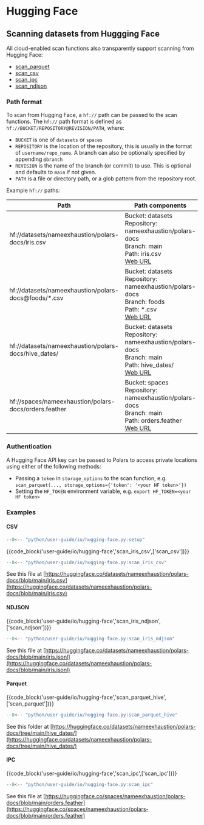 # Hugging Face

## Scanning datasets from Huggging Face

All cloud-enabled scan functions also transparently support scanning from Hugging Face:

- [scan_parquet](https://docs.pola.rs/api/python/stable/reference/api/polars.scan_parquet.html)
- [scan_csv](https://docs.pola.rs/api/python/stable/reference/api/polars.scan_csv.html)
- [scan_ipc](https://docs.pola.rs/api/python/stable/reference/api/polars.scan_ipc.html)
- [scan_ndjson](https://docs.pola.rs/api/python/stable/reference/api/polars.scan_ndjson.html)

### Path format

To scan from Hugging Face, a `hf://` path can be passed to the scan functions. The `hf://` path format is defined as `hf://BUCKET/REPOSITORY@REVISION/PATH`, where:

- `BUCKET` is one of `datasets` or `spaces`
- `REPOSITORY` is the location of the repository, this is usually in the format of `username/repo_name`. A branch can also be optionally specified by appending `@branch`
- `REVISION` is the name of the branch (or commit) to use. This is optional and defaults to `main` if not given.
- `PATH` is a file or directory path, or a glob pattern from the repository root.

Example `hf://` paths:

| Path                                                  | Path components                                                                                                                                                                                 |
| ----------------------------------------------------- | ----------------------------------------------------------------------------------------------------------------------------------------------------------------------------------------------- |
| hf://datasets/nameexhaustion/polars-docs/iris.csv     | Bucket: datasets<br>Repository: nameexhaustion/polars-docs<br>Branch: main<br>Path: iris.csv<br> [Web URL](https://huggingface.co/datasets/nameexhaustion/polars-docs/tree/main/)               |
| hf://datasets/nameexhaustion/polars-docs@foods/\*.csv | Bucket: datasets<br>Repository: nameexhaustion/polars-docs<br>Branch: foods<br>Path: \*.csv<br> [Web URL](https://huggingface.co/datasets/nameexhaustion/polars-docs/tree/foods/)               |
| hf://datasets/nameexhaustion/polars-docs/hive_dates/  | Bucket: datasets<br>Repository: nameexhaustion/polars-docs<br>Branch: main<br>Path: hive_dates/<br> [Web URL](https://huggingface.co/datasets/nameexhaustion/polars-docs/tree/main/hive_dates/) |
| hf://spaces/nameexhaustion/polars-docs/orders.feather | Bucket: spaces<br>Repository: nameexhaustion/polars-docs<br>Branch: main<br>Path: orders.feather<br> [Web URL](https://huggingface.co/spaces/nameexhaustion/polars-docs/tree/main/)             |

### Authentication

A Hugging Face API key can be passed to Polars to access private locations using either of the following methods:

- Passing a `token` in `storage_options` to the scan function, e.g. `scan_parquet(..., storage_options={'token': '<your HF token>'})`
- Setting the `HF_TOKEN` environment variable, e.g. `export HF_TOKEN=<your HF token>`

### Examples

#### CSV

```python exec="on" result="text" session="user-guide/io/hugging-face"
--8<-- "python/user-guide/io/hugging-face.py:setup"
```

{{code_block('user-guide/io/hugging-face','scan_iris_csv',['scan_csv'])}}

```python exec="on" result="text" session="user-guide/io/hugging-face"
--8<-- "python/user-guide/io/hugging-face.py:scan_iris_csv"
```

See this file at [https://huggingface.co/datasets/nameexhaustion/polars-docs/blob/main/iris.csv](https://huggingface.co/datasets/nameexhaustion/polars-docs/blob/main/iris.csv)

#### NDJSON

{{code_block('user-guide/io/hugging-face','scan_iris_ndjson',['scan_ndjson'])}}

```python exec="on" result="text" session="user-guide/io/hugging-face"
--8<-- "python/user-guide/io/hugging-face.py:scan_iris_ndjson"
```

See this file at [https://huggingface.co/datasets/nameexhaustion/polars-docs/blob/main/iris.jsonl](https://huggingface.co/datasets/nameexhaustion/polars-docs/blob/main/iris.jsonl)

#### Parquet

{{code_block('user-guide/io/hugging-face','scan_parquet_hive',['scan_parquet'])}}

```python exec="on" result="text" session="user-guide/io/hugging-face"
--8<-- "python/user-guide/io/hugging-face.py:scan_parquet_hive"
```

See this folder at [https://huggingface.co/datasets/nameexhaustion/polars-docs/tree/main/hive_dates/](https://huggingface.co/datasets/nameexhaustion/polars-docs/tree/main/hive_dates/)

#### IPC

{{code_block('user-guide/io/hugging-face','scan_ipc',['scan_ipc'])}}

```python exec="on" result="text" session="user-guide/io/hugging-face"
--8<-- "python/user-guide/io/hugging-face.py:scan_ipc"
```

See this file at [https://huggingface.co/spaces/nameexhaustion/polars-docs/blob/main/orders.feather](https://huggingface.co/spaces/nameexhaustion/polars-docs/blob/main/orders.feather)
